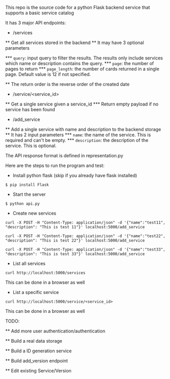 This repo is the source code for a python Flask backend service that supports a basic service catalog

It has 3 major API endpoints:
* /services

** Get all services stored in the backend
** It may have 3 optional parameters

*** `query`: input query to filter the results. The results only include services which name or description contains the query.
*** `page`: the number of pages to return
*** `page_length`: the number of cards returned in a single page. Default value is 12 if not specified.

** The return order is the reverse order of the created date

* /service/<service_id>

** Get a single service given a service_id
*** Return empty payload if no service has been found

* /add_service

** Add a single service with name and description to the backend storage
** It has 2 input parameters
*** `name`: the name of the service. This is required and can't be empty.
*** `description`: the description of the service. This is optional.


The API response format is defined in representation.py

Here are the steps to run the program and test:

* Install python flask (skip if you already have flask installed)

`$ pip install Flask`

* Start the server

`$ python api.py`

* Create new services

`curl -X POST -H "Content-Type: application/json" -d '{"name":"test11", "description": "This is test 11"}' localhost:5000/add_service`

`curl -X POST -H "Content-Type: application/json" -d '{"name":"test22", "description": "This is test 22"}' localhost:5000/add_service`

`curl -X POST -H "Content-Type: application/json" -d '{"name":"test33", "description": "This is test 33"}' localhost:5000/add_service`

* List all services

`curl http://localhost:5000/services`

This can be done in a browser as well

* List a specific service

`curl http://localhost:5000/service/<service_id>`

This can be done in a browser as well

TODO:

** Add more user authentication/authentication

** Build a real data storage

** Build a ID generation service

** Build add_version endpoint

** Edit existing Service/Version






